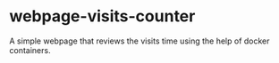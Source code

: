 # webpage-visits-counter
A simple webpage that reviews the visits time using the help of docker containers.
